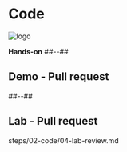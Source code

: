 <!-- .slide: class="transition bg-pink" -->
# Code
![logo](./assets/images/services/repos/logo.svg)

**Hands-on**
##--##
## Demo - Pull request


##--##

## Lab - Pull request

steps/02-code/04-lab-review.md

